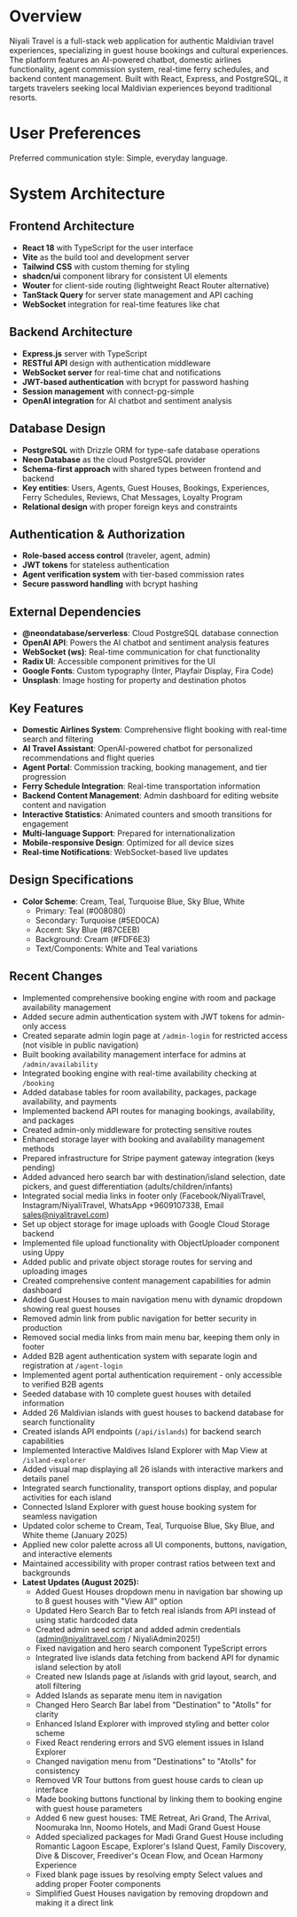 # Overview

Niyali Travel is a full-stack web application for authentic Maldivian travel experiences, specializing in guest house bookings and cultural experiences. The platform features an AI-powered chatbot, domestic airlines functionality, agent commission system, real-time ferry schedules, and backend content management. Built with React, Express, and PostgreSQL, it targets travelers seeking local Maldivian experiences beyond traditional resorts.

# User Preferences

Preferred communication style: Simple, everyday language.

# System Architecture

## Frontend Architecture
- **React 18** with TypeScript for the user interface
- **Vite** as the build tool and development server
- **Tailwind CSS** with custom theming for styling
- **shadcn/ui** component library for consistent UI elements
- **Wouter** for client-side routing (lightweight React Router alternative)
- **TanStack Query** for server state management and API caching
- **WebSocket** integration for real-time features like chat

## Backend Architecture
- **Express.js** server with TypeScript
- **RESTful API** design with authentication middleware
- **WebSocket server** for real-time chat and notifications
- **JWT-based authentication** with bcrypt for password hashing
- **Session management** with connect-pg-simple
- **OpenAI integration** for AI chatbot and sentiment analysis

## Database Design
- **PostgreSQL** with Drizzle ORM for type-safe database operations
- **Neon Database** as the cloud PostgreSQL provider
- **Schema-first approach** with shared types between frontend and backend
- **Key entities**: Users, Agents, Guest Houses, Bookings, Experiences, Ferry Schedules, Reviews, Chat Messages, Loyalty Program
- **Relational design** with proper foreign keys and constraints

## Authentication & Authorization
- **Role-based access control** (traveler, agent, admin)
- **JWT tokens** for stateless authentication
- **Agent verification system** with tier-based commission rates
- **Secure password handling** with bcrypt hashing

## External Dependencies

- **@neondatabase/serverless**: Cloud PostgreSQL database connection
- **OpenAI API**: Powers the AI chatbot and sentiment analysis features
- **WebSocket (ws)**: Real-time communication for chat functionality
- **Radix UI**: Accessible component primitives for the UI
- **Google Fonts**: Custom typography (Inter, Playfair Display, Fira Code)
- **Unsplash**: Image hosting for property and destination photos

## Key Features
- **Domestic Airlines System**: Comprehensive flight booking with real-time search and filtering
- **AI Travel Assistant**: OpenAI-powered chatbot for personalized recommendations and flight queries
- **Agent Portal**: Commission tracking, booking management, and tier progression
- **Ferry Schedule Integration**: Real-time transportation information
- **Backend Content Management**: Admin dashboard for editing website content and navigation
- **Interactive Statistics**: Animated counters and smooth transitions for engagement
- **Multi-language Support**: Prepared for internationalization
- **Mobile-responsive Design**: Optimized for all device sizes
- **Real-time Notifications**: WebSocket-based live updates

## Design Specifications
- **Color Scheme**: Cream, Teal, Turquoise Blue, Sky Blue, White
  - Primary: Teal (#008080)
  - Secondary: Turquoise (#5ED0CA)
  - Accent: Sky Blue (#87CEEB)
  - Background: Cream (#FDF6E3)
  - Text/Components: White and Teal variations

## Recent Changes
- Implemented comprehensive booking engine with room and package availability management
- Added secure admin authentication system with JWT tokens for admin-only access
- Created separate admin login page at `/admin-login` for restricted access (not visible in public navigation)
- Built booking availability management interface for admins at `/admin/availability`
- Integrated booking engine with real-time availability checking at `/booking`
- Added database tables for room availability, packages, package availability, and payments
- Implemented backend API routes for managing bookings, availability, and packages
- Created admin-only middleware for protecting sensitive routes
- Enhanced storage layer with booking and availability management methods
- Prepared infrastructure for Stripe payment gateway integration (keys pending)
- Added advanced hero search bar with destination/island selection, date pickers, and guest differentiation (adults/children/infants)
- Integrated social media links in footer only (Facebook/NiyaliTravel, Instagram/NiyaliTravel, WhatsApp +9609107338, Email sales@niyalitravel.com)
- Set up object storage for image uploads with Google Cloud Storage backend
- Implemented file upload functionality with ObjectUploader component using Uppy
- Added public and private object storage routes for serving and uploading images
- Created comprehensive content management capabilities for admin dashboard
- Added Guest Houses to main navigation menu with dynamic dropdown showing real guest houses
- Removed admin link from public navigation for better security in production
- Removed social media links from main menu bar, keeping them only in footer
- Added B2B agent authentication system with separate login and registration at `/agent-login`
- Implemented agent portal authentication requirement - only accessible to verified B2B agents
- Seeded database with 10 complete guest houses with detailed information
- Added 26 Maldivian islands with guest houses to backend database for search functionality
- Created islands API endpoints (`/api/islands`) for backend search capabilities
- Implemented Interactive Maldives Island Explorer with Map View at `/island-explorer`
- Added visual map displaying all 26 islands with interactive markers and details panel
- Integrated search functionality, transport options display, and popular activities for each island
- Connected Island Explorer with guest house booking system for seamless navigation
- Updated color scheme to Cream, Teal, Turquoise Blue, Sky Blue, and White theme (January 2025)
- Applied new color palette across all UI components, buttons, navigation, and interactive elements
- Maintained accessibility with proper contrast ratios between text and backgrounds
- **Latest Updates (August 2025):**
  - Added Guest Houses dropdown menu in navigation bar showing up to 8 guest houses with "View All" option
  - Updated Hero Search Bar to fetch real islands from API instead of using static hardcoded data
  - Created admin seed script and added admin credentials (admin@niyalitravel.com / NiyaliAdmin2025!)
  - Fixed navigation and hero search component TypeScript errors
  - Integrated live islands data fetching from backend API for dynamic island selection by atoll
  - Created new Islands page at /islands with grid layout, search, and atoll filtering
  - Added Islands as separate menu item in navigation
  - Changed Hero Search Bar label from "Destination" to "Atolls" for clarity
  - Enhanced Island Explorer with improved styling and better color scheme
  - Fixed React rendering errors and SVG element issues in Island Explorer
  - Changed navigation menu from "Destinations" to "Atolls" for consistency
  - Removed VR Tour buttons from guest house cards to clean up interface
  - Made booking buttons functional by linking them to booking engine with guest house parameters
  - Added 6 new guest houses: TME Retreat, Ari Grand, The Arrival, Noomuraka Inn, Noomo Hotels, and Madi Grand Guest House
  - Added specialized packages for Madi Grand Guest House including Romantic Lagoon Escape, Explorer's Island Quest, Family Discovery, Dive & Discover, Freediver's Ocean Flow, and Ocean Harmony Experience
  - Fixed blank page issues by resolving empty Select values and adding proper Footer components
  - Simplified Guest Houses navigation by removing dropdown and making it a direct link
